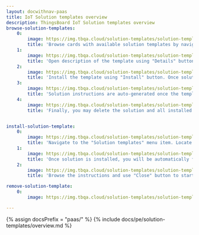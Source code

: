 ```yaml
---
layout: docwithnav-paas
title: IoT Solution templates overview
description: ThingsBoard IoT Solution templates overview
browse-solution-templates:
    0:
        image: https://img.tbqa.cloud/solution-templates/solution-templates-src-1.png
        title: 'Browse cards with available solution templates by navigating to "Solution templates" menu item.'
    1:
        image: https://img.tbqa.cloud/solution-templates/solution-templates-src-2.png
        title: 'Open description of the template using "Details" button.'
    2:
        image: https://img.tbqa.cloud/solution-templates/solution-templates-src-3.png
        title: 'Install the template using "Install" button. Once solution is installed, you will be automatically forwarded to the main dashboard of the corresponding template, and the instructions dialog will appear.'
    3:
        image: https://img.tbqa.cloud/solution-templates/solution-templates-src-4.png
        title: 'Solution instructions are auto-generated once the template is installed. You may open them using "Instructions" button.'
    4:
        image: https://img.tbqa.cloud/solution-templates/solution-templates-src-5.png
        title: 'Finally, you may delete the solution and all installed resources using "Delete" button.'


install-solution-template:
    0:
        image: https://img.tbqa.cloud/solution-templates/solution-templates-src-install.png
        title: 'Navigate to the "Solution templates" menu item. Locate the template and use "Install" button.'
    1:
        image: https://img.tbqa.cloud/solution-templates/solution-template-instructions-src-1.png
        title: 'Once solution is installed, you will be automatically forwarded to the main dashboard of the corresponding template, and the instructions dialog will appear.'
    2:
        image: https://img.tbqa.cloud/solution-templates/solution-template-instructions-src-2.png
        title: 'Browse the instructions and use "Close" button to start using the solution.'

remove-solution-template:
    0:
        image: https://img.tbqa.cloud/solution-templates/solution-templates-src-delete.png

---
```


{% assign docsPrefix = "paas/" %}
{% include docs/pe/solution-templates/overview.md %}